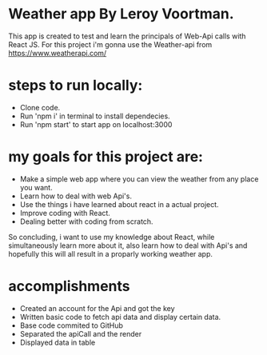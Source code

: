 # Weather app By Leroy Voortman.

This app is created to test and learn the principals of Web-Api calls with React JS.
For this project i'm gonna use the Weather-api from https://www.weatherapi.com/

# steps to run locally:
- Clone code.
- Run 'npm i' in terminal to install dependecies.
- Run 'npm start' to start app on localhost:3000

# my goals for this project are:

- Make a simple web app where you can view the weather from any place you want.
- Learn how to deal with web Api's.
- Use the things i have learned about react in a actual project.
- Improve coding with React.
- Dealing better with coding from scratch.

So concluding, i want to use my knowledge about React, while simultaneously learn more about it, also learn how to deal with Api's and hopefully this will all result in a proparly working weather app.

# accomplishments

- Created an account for the Api and got the key
- Written basic code to fetch api data and display certain data.
- Base code commited to GitHub
- Separated the apiCall and the render
- Displayed data in table

